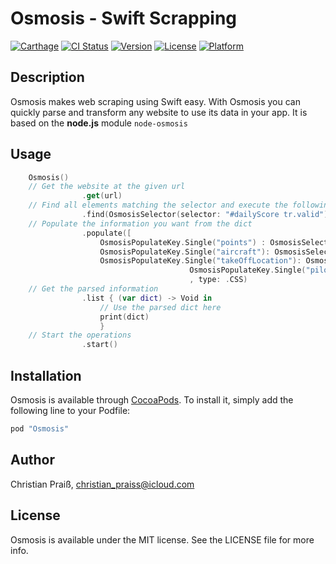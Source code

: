 # Osmosis - Swift Scrapping

[![Carthage](https://img.shields.io/badge/Carthage-compatible-4BC51D.svg?style=flat)](https://github.com/Carthage/Carthage)
[![CI Status](http://img.shields.io/travis/ChristianPraiss/Osmosis.svg?style=flat)](https://travis-ci.org/ChristianPraiss/Osmosis)
[![Version](https://img.shields.io/cocoapods/v/Osmosis.svg?style=flat)](http://cocoapods.org/pods/Osmosis)
[![License](https://img.shields.io/cocoapods/l/Osmosis.svg?style=flat)](http://cocoapods.org/pods/Osmosis)
[![Platform](https://img.shields.io/cocoapods/p/Osmosis.svg?style=flat)](http://cocoapods.org/pods/Osmosis)

## Description

Osmosis makes web scraping using Swift easy. With Osmosis you can quickly parse and transform any website to use its data in your app. It is based on the **node.js** module `node-osmosis`

## Usage

```swift
	Osmosis()
	// Get the website at the given url
                .get(url)
    // Find all elements matching the selector and execute the following actions on them
                .find(OsmosisSelector(selector: "#dailyScore tr.valid"), type: .CSS)
   	// Populate the information you want from the dict
                .populate([
                    OsmosisPopulateKey.Single("points") : OsmosisSelector(selector: "td:nth-child(2)"),
                    OsmosisPopulateKey.Single("aircraft"): OsmosisSelector(selector: "#tt_aircraft b"),
                    OsmosisPopulateKey.Single("takeOffLocation"): OsmosisSelector(selector: ".hlinfo > b:last-child"),
										OsmosisPopulateKey.Single("pilot"): OsmosisSelector(selector: ".hltitel a")]
										, type: .CSS)
    // Get the parsed information
                .list { (var dict) -> Void in
                    // Use the parsed dict here
                    print(dict)
                    }
    // Start the operations
                .start()
```


## Installation

Osmosis is available through [CocoaPods](http://cocoapods.org). To install
it, simply add the following line to your Podfile:

```ruby
pod "Osmosis"
```

## Author

Christian Praiß, christian_praiss@icloud.com

## License

Osmosis is available under the MIT license. See the LICENSE file for more info.
